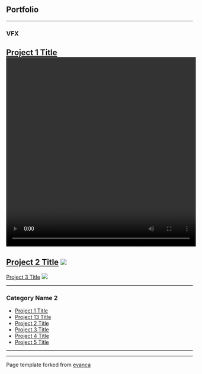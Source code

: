 ## Portfolio

---

### VFX 


[Project 1 Title](/pdf/sample_presentation.pdf)
  <video width="512" height="512" controls>
  <
---
[Project 2 Title](/pdf/sample_presentation.pdf)
<img src="images/dummy_thumbnail.jpg?raw=true"/>
---
[Project 3 Title](http://example.com/)
<img src="images/dummy_thumbnail.jpg?raw=true"/>

---

### Category Name 2

- [Project 1 Title](http://example.com/)
- [Project 13 Title](/pdf/sample_presentation.pdf)
- [Project 2 Title](http://example.com/)
- [Project 3 Title](http://example.com/)
- [Project 4 Title](http://example.com/)
- [Project 5 Title](http://example.com/)
---




---
<p style="images/corto.jpg?raw=true"/>Page template forked from <a href="https://github.com/evanca/quick-portfolio">evanca</a></p>
<!-- Remove above link if you don't want to attibute -->
